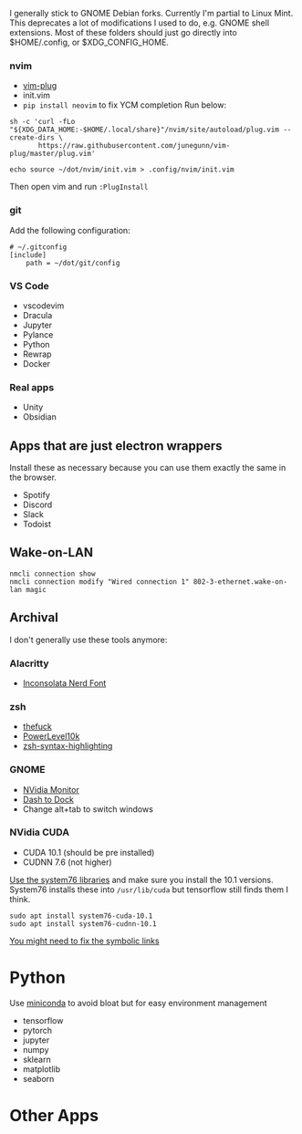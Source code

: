 I generally stick to GNOME Debian forks. Currently I'm partial to Linux Mint.
This deprecates a lot of modifications I used to do, e.g. GNOME shell
extensions. Most of these folders should just go directly into $HOME/.config, or
$XDG_CONFIG_HOME.

### nvim
- [vim-plug](https://github.com/junegunn/vim-plug#unix-linux)
- init.vim
- `pip install neovim` to fix YCM completion
Run below:
```
sh -c 'curl -fLo "${XDG_DATA_HOME:-$HOME/.local/share}"/nvim/site/autoload/plug.vim --create-dirs \
       https://raw.githubusercontent.com/junegunn/vim-plug/master/plug.vim'

echo source ~/dot/nvim/init.vim > .config/nvim/init.vim
```
Then open vim and run `:PlugInstall`

### git
Add the following configuration:

```
# ~/.gitconfig
[include]
    path = ~/dot/git/config
```

### VS Code
- vscodevim
- Dracula
- Jupyter
- Pylance
- Python
- Rewrap
- Docker

### Real apps

- Unity
- Obsidian

## Apps that are just electron wrappers

Install these as necessary because you can use them exactly the same in the browser.

- Spotify
- Discord
- Slack
- Todoist

## Wake-on-LAN
```
nmcli connection show
nmcli connection modify "Wired connection 1" 802-3-ethernet.wake-on-lan magic
```

## Archival

I don't generally use these tools anymore:

### Alacritty
- [Inconsolata Nerd Font](https://github.com/ryanoasis/nerd-fonts/blob/master/patched-fonts/InconsolataGo/Regular/complete/InconsolataGo%20Nerd%20Font%20Complete.ttf)

### zsh
- [thefuck](https://github.com/nvbn/thefuck#installation)
- [PowerLevel10k](https://github.com/romkatv/powerlevel10k#manual)
- [zsh-syntax-highlighting](https://github.com/zsh-users/zsh-syntax-highlighting/blob/master/INSTALL.md#in-your-zshrc)

### GNOME

- [NVidia Monitor](https://extensions.gnome.org/extension/1320/nvidia-gpu-stats-tool/)
- [Dash to Dock](https://extensions.gnome.org/extension/307/dash-to-dock/)
- Change alt+tab to switch windows

### NVidia CUDA

- CUDA 10.1 (should be pre installed)
- CUDNN 7.6 (not higher)

[Use the system76 libraries](http://support.system76.com/articles/cuda/) and
make sure you install the 10.1 versions. System76 installs these into
`/usr/lib/cuda` but tensorflow still finds them I think.

```
sudo apt install system76-cuda-10.1
sudo apt install system76-cudnn-10.1
```

[You might need to fix the symbolic links](https://stackoverflow.com/questions/49656725/importerror-libcudnn-so-7-cannot-open-shared-object-file-no-such-file-or-dire/61563579#61563579)

# Python

Use [miniconda](https://docs.anaconda.com/miniconda/) to avoid bloat but for easy environment management

- tensorflow
- pytorch
- jupyter
- numpy
- sklearn
- matplotlib
- seaborn

# Other Apps
